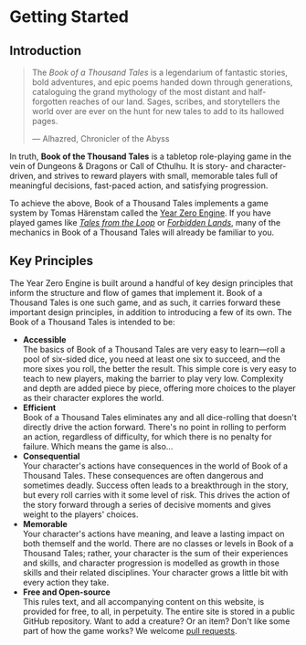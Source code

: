 # Getting Started

## Introduction

> The _Book of a Thousand Tales_ is a legendarium of fantastic stories, bold adventures, and epic poems handed down through generations, cataloguing the grand mythology of the most distant and half-forgotten reaches of our land. Sages, scribes, and storytellers the world over are ever on the hunt for new tales to add to its hallowed pages.
>
> &mdash; Alhazred, Chronicler of the Abyss

In truth, **Book of the Thousand Tales** is a tabletop role-playing game in the vein of Dungeons &amp; Dragons or Call of Cthulhu. It is story- and character-driven, and strives to reward players with small, memorable tales full of meaningful decisions, fast-paced action, and satisfying progression.

To achieve the above, Book of a Thousand Tales implements a game system by Tomas H&auml;renstam called the [Year Zero Engine](https://docs.google.com/document/d/1hJbU3umOMxQB7voJw8dj3UJMnABmON81j9cGxX_JOWc/edit). If you have played games like [_Tales from the Loop_](https://frialigan.se/en/games/tales-from-the-loop/) or [_Forbidden Lands_](https://frialigan.se/en/games/forbidden-lands/), many of the mechanics in Book of a Thousand Tales will already be familiar to you.

## Key Principles

The Year Zero Engine is built around a handful of key design principles that inform the structure and flow of games that implement it. Book of a Thousand Tales is one such game, and as such, it carries forward these important design principles, in addition to introducing a few of its own. The Book of a Thousand Tales is intended to be:

- **Accessible**<br>The basics of Book of a Thousand Tales are very easy to learn&mdash;roll a pool of six-sided dice, you need at least one six to succeed, and the more sixes you roll, the better the result. This simple core is very easy to teach to new players, making the barrier to play very low. Complexity and depth are added piece by piece, offering more choices to the player as their character explores the world.
- **Efficient**<br>Book of a Thousand Tales eliminates any and all dice-rolling that doesn't directly drive the action forward. There's no point in rolling to perform an action, regardless of difficulty, for which there is no penalty for failure. Which means the game is also...
- **Consequential**<br>Your character's actions have consequences in the world of Book of a Thousand Tales. These consequences are often dangerous and sometimes deadly. Success often leads to a breakthrough in the story, but every roll carries with it some level of risk. This drives the action of the story forward through a series of decisive moments and gives weight to the players' choices.
- **Memorable**<br>Your character's actions have meaning, and leave a lasting impact on both themself and the world. There are no classes or levels in Book of a Thousand Tales; rather, your character is the sum of their experiences and skills, and character progression is modelled as growth in those skills and their related disciplines. Your character grows a little bit with every action they take.
- **Free and Open-source**<br>This rules text, and all accompanying content on this website, is provided for free, to all, in perpetuity. The entire site is stored in a public GitHub repository. Want to add a creature? Or an item? Don't like some part of how the game works? We welcome [pull requests](https://github.com/bookofathousandtales/bookofathousandtales.github.io/pulls).
